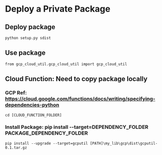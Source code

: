 # Deploy a Private Package


## Deploy package
```
python setup.py sdist
```
## Use package
```
from gcp_cloud_util.gcp_cloud_util import gcp_cloud_util
```

## Cloud Function: Need to copy package locally
### GCP Ref: https://cloud.google.com/functions/docs/writing/specifying-dependencies-python
```
cd [CLOUD_FUNCTION_FOLDER]
```

### Install Package: pip install --target=DEPENDENCY_FOLDER PACKAGE_DEPENDENCY_FOLDER
```
pip install --upgrade --target=gcputil [PATH]\my_lib\gcp\dist\gcputil-0.1.tar.gz
```
